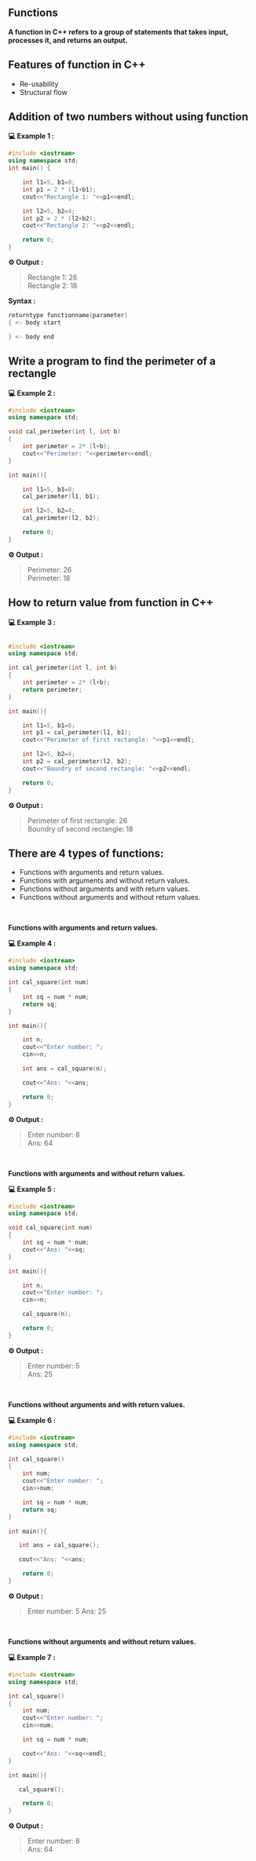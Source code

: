 ## Functions

**A function in C++ refers to a group of statements that takes input, processes it, and returns an output.**

## Features of function in C++

- Re-usability
- Structural flow

## Addition of two numbers without using function

**💻 Example 1 :**

```cpp
#include <iostream>
using namespace std;
int main() {

    int l1=5, b1=8;
    int p1 = 2 * (l1+b1);
    cout<<"Rectangle 1: "<<p1<<endl;

    int l2=5, b2=4;
    int p2 = 2 * (l2+b2);
    cout<<"Rectangle 2: "<<p2<<endl;

    return 0;
}
```

**⚙️ Output :**

> Rectangle 1: 26<br/>
> Rectangle 2: 18

**Syntax :**

```cpp
returntype functionname(parameter)
{ <- body start

} <- body end

```

## Write a program to find the perimeter of a rectangle

**💻 Example 2 :**

```cpp
#include <iostream>
using namespace std;

void cal_perimeter(int l, int b)
{
    int perimeter = 2* (l+b);
    cout<<"Perimeter: "<<perimeter<<endl;
}

int main(){

    int l1=5, b1=8;
    cal_perimeter(l1, b1);

    int l2=5, b2=4;
    cal_perimeter(l2, b2);

    return 0;
}
```

**⚙️ Output :**

> Perimeter: 26<br/>
> Perimeter: 18

## How to return value from function in C++

**💻 Example 3 :**

```cpp

#include <iostream>
using namespace std;

int cal_perimeter(int l, int b)
{
    int perimeter = 2* (l+b);
    return perimeter;
}

int main(){

    int l1=5, b1=8;
    int p1 = cal_perimeter(l1, b1);
    cout<<"Perimeter of first rectangle: "<<p1<<endl;

    int l2=5, b2=4;
    int p2 = cal_perimeter(l2, b2);
    cout<<"Boundry of second rectangle: "<<p2<<endl;

    return 0;
}

```

**⚙️ Output :**

> Perimeter of first rectangle: 26<br/>
> Boundry of second rectangle: 18

## There are 4 types of functions:

- Functions with arguments and return values.
- Functions with arguments and without return values.
- Functions without arguments and with return values.
- Functions without arguments and without return values.

<br/>

**Functions with arguments and return values.**

**💻 Example 4 :**

```cpp
#include <iostream>
using namespace std;

int cal_square(int num)
{
    int sq = num * num;
    return sq;
}

int main(){

    int n;
    cout<<"Enter number: ";
    cin>>n;

    int ans = cal_square(n);

    cout<<"Ans: "<<ans;

    return 0;
}
```

**⚙️ Output :**

> Enter number: 8<br/>
> Ans: 64

<br/>

**Functions with arguments and without return values.**

**💻 Example 5 :**

```cpp
#include <iostream>
using namespace std;

void cal_square(int num)
{
    int sq = num * num;
    cout<<"Ans: "<<sq;
}

int main(){

    int n;
    cout<<"Enter number: ";
    cin>>n;

    cal_square(n);

    return 0;
}
```

**⚙️ Output :**

> Enter number: 5<br/>
> Ans: 25

<br/>

**Functions without arguments and with return values.**

**💻 Example 6 :**

```cpp
#include <iostream>
using namespace std;

int cal_square()
{
    int num;
    cout<<"Enter number: ";
    cin>>num;

    int sq = num * num;
    return sq;
}

int main(){

   int ans = cal_square();

   cout<<"Ans: "<<ans;

    return 0;
}
```

**⚙️ Output :**

> Enter number: 5
> Ans: 25

<br/>

**Functions without arguments and without return values.**

**💻 Example 7 :**

```cpp
#include <iostream>
using namespace std;

int cal_square()
{
    int num;
    cout<<"Enter number: ";
    cin>>num;

    int sq = num * num;

    cout<<"Ans: "<<sq<<endl;
}

int main(){

   cal_square();

    return 0;
}
```

**⚙️ Output :**

> Enter number: 8<br/>
> Ans: 64
